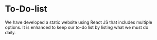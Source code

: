 # To-Do-list
We have developed a static website using React JS that includes multiple options. It is enhanced to keep our  to-do list by listing what we must do daily. 
